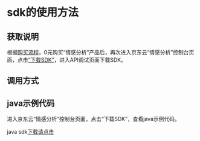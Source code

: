 # **sdk的使用方法**

## 获取说明 
根据[购买流程](../Pricing/Purchase-Process.md)，0元购买“情感分析”产品后，再次进入京东云“情感分析”控制台页面，点击[“下载SDK”](https://jdai.s3.cn-north-1.jdcloud-oss.com/aisdk/sdk/ai-java-sdk.zip)，进入API调试页面下载SDK。

## 调用方式

## java示例代码
进入京东云“情感分析”控制台页面，点击“下载SDK”，查看java示例代码。

java sdk[下载请点击](https://jdai.s3.cn-north-1.jdcloud-oss.com/aisdk/sdk/ai-java-sdk.zip)

